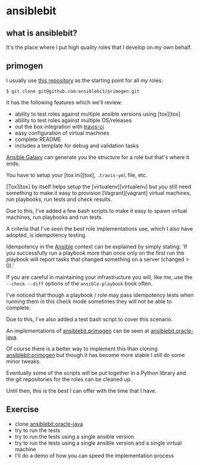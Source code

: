 # ansiblebit

## what is ansiblebit?

It's the place where I put high quality roles that I develop on my own behalf.


## primogen

I usually use [this repository][ansiblebit.primogen] as the starting point for all my roles:

    $ git clone git@github.com:ansiblebit/primogen.git

It has the following features which we'll review:

- ability to test roles against multiple ansible versions using [tox][tox]
- ability to test roles against multiple OS/releases
- out the box integration with [travis-ci][travis-ci]
- easy configuration of virtual machines
- complete README
- includes a template for debug and validation tasks

[Ansible Galaxy][galaxy] can generate you the structure for a role but
that's where it ends.

You have to setup your [tox.ini][tox], `.travis-yml` file, etc.

[Tox][tox] by itself helps setup the [virtualenv][virtualenv] but
you still need something to make it easy to provision [Vagrant][vagrant] virtual machines,
run playbooks, run tests and check results.

Due to this, I've added a few bash scripts to make it easy to
spawn virtual machines, run playbooks and run tests.

A criteria that I've seen the best role implementations use,
which I also have adopted,
is idempotency testing.

Idempotency in the [Ansible][ansible] context can be explained by simply stating:
'If you successfully run a playbook more than once only
on the first run the playbook will report tasks that changed something on a server (changed > 0).'

If you are careful in maintaining your infrastructure you will,
like me,
use the `--check --diff` options of the `ansible-playbook` book often.

I've noticed that though a playbook / role may pass idempotency tests when
running them in this check mode sometimes they will not be able to complete.

Due to this,
I've also added a test bash script to cover this scenario.

An implementations of [ansiblebit.primogen][ansiblebit.primogen]
can be seen at [ansiblebit.oracle-java][ansiblebit.oracle-java].

Of course there is a better way to implement this than cloning [ansiblebit.primogen][ansiblebit.primogen] but
though it has become more stable I still do some minor tweaks.

Eventually some of the scripts will be put together in a Python library and
the git repositories for the roles can be cleaned up.

Until then, this is the best I can offer with the time that I have.


## Exercise

- clone [ansiblebit.oracle-java][ansiblebit.oracle-java]
- try to run the tests
- try to run the tests using a single ansible version
- try to run the tests using a single ansible version and a single virtual machine
- I'll do a demo of how you can speed the implementation process


[ansible]:                  http://ansible.com                          "Ansible"
[ansiblebit.primogen]:      https://github.com/ansiblebit/primogen/     "ansiblebit.primogen"
[ansiblebit.oracle-java]:   https://github.com/ansiblebit/oracle-java/  "ansiblebit.oracle-java"
[galaxy]:                   https://galaxy.ansible.com/                 "Ansible Galaxy"
[travis-ci]:                http://travis-ci.org/                       "travis-ci"
